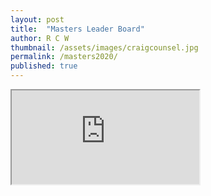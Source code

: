 ```yaml
---
layout: post
title:  "Masters Leader Board"
author: R C W
thumbnail: /assets/images/craigcounsel.jpg
permalink: /masters2020/
published: true
---
```

<iframe src="https://docs.google.com/spreadsheets/d/e/2PACX-1vQFtxpJ1BgHl563cOq7p0inkjwzhuT8Cmt_3LkMvYVD1Jy_LKu1twBtUM6Va1KvSW2ZUrEnzeV2PsSj/pubhtml?gid=0&amp;single=true&amp;widget=true&amp;headers=false"></iframe>